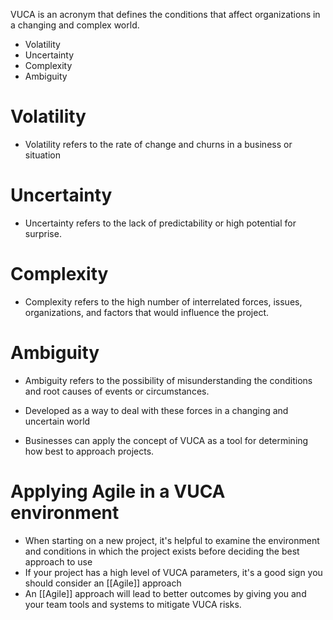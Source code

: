 VUCA is an acronym that defines the conditions that affect organizations in a changing and complex world.

- Volatility
- Uncertainty
- Complexity
- Ambiguity

# Volatility
- Volatility refers to the rate of change and churns in a business or situation
# Uncertainty
- Uncertainty refers to the lack of predictability or high potential for surprise.
# Complexity
- Complexity refers to the high number of interrelated forces, issues, organizations, and factors that would influence the project.
# Ambiguity
- Ambiguity refers to the possibility of misunderstanding the conditions and root causes of events or circumstances.

- Developed as a way to deal with these forces in a changing and uncertain world
- Businesses can apply the concept of VUCA as a tool for determining how best to approach projects. 

# Applying Agile in a VUCA environment

- When starting on a new project, it's helpful to examine the environment and conditions in which the project exists before deciding the best approach to use
- If your project has a high level of VUCA parameters, it's a good sign you should consider an [[Agile]] approach
- An [[Agile]] approach will lead to better outcomes by giving you and your team tools and systems to mitigate VUCA risks.

